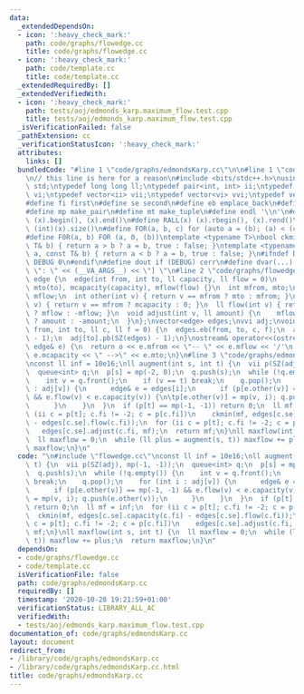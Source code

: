 ```yaml
---
data:
  _extendedDependsOn:
  - icon: ':heavy_check_mark:'
    path: code/graphs/flowedge.cc
    title: code/graphs/flowedge.cc
  - icon: ':heavy_check_mark:'
    path: code/template.cc
    title: code/template.cc
  _extendedRequiredBy: []
  _extendedVerifiedWith:
  - icon: ':heavy_check_mark:'
    path: tests/aoj/edmonds_karp.maximum_flow.test.cpp
    title: tests/aoj/edmonds_karp.maximum_flow.test.cpp
  _isVerificationFailed: false
  _pathExtension: cc
  _verificationStatusIcon: ':heavy_check_mark:'
  attributes:
    links: []
  bundledCode: "#line 1 \"code/graphs/edmondsKarp.cc\"\n\n#line 1 \"code/template.cc\"\
    \n// this line is here for a reason\n#include <bits/stdc++.h>\nusing namespace\
    \ std;\ntypedef long long ll;\ntypedef pair<int, int> ii;\ntypedef vector<int>\
    \ vi;\ntypedef vector<ii> vii;\ntypedef vector<vi> vvi;\ntypedef vector<vii> vvii;\n\
    #define fi first\n#define se second\n#define eb emplace_back\n#define pb push_back\n\
    #define mp make_pair\n#define mt make_tuple\n#define endl '\\n'\n#define ALL(x)\
    \ (x).begin(), (x).end()\n#define RALL(x) (x).rbegin(), (x).rend()\n#define SZ(x)\
    \ (int)(x).size()\n#define FOR(a, b, c) for (auto a = (b); (a) < (c); ++(a))\n\
    #define F0R(a, b) FOR (a, 0, (b))\ntemplate <typename T>\nbool ckmin(T& a, const\
    \ T& b) { return a > b ? a = b, true : false; }\ntemplate <typename T>\nbool ckmax(T&\
    \ a, const T& b) { return a < b ? a = b, true : false; }\n#ifndef DEBUG\n#define\
    \ DEBUG 0\n#endif\n#define dout if (DEBUG) cerr\n#define dvar(...) \" [\" << #__VA_ARGS__\
    \ \": \" << (__VA_ARGS__) << \"] \"\n#line 2 \"code/graphs/flowedge.cc\"\nstruct\
    \ edge {\n  edge(int from, int to, ll capacity, ll flow = 0)\n      : mfrom(from),\
    \ mto(to), mcapacity(capacity), mflow(flow) {}\n  int mfrom, mto;\n  ll mcapacity,\
    \ mflow;\n  int other(int v) { return v == mfrom ? mto : mfrom; }\n  ll capacity(int\
    \ v) { return v == mfrom ? mcapacity : 0; }\n  ll flow(int v) { return v == mfrom\
    \ ? mflow : -mflow; }\n  void adjust(int v, ll amount) {\n    mflow += v == mfrom\
    \ ? amount : -amount;\n  }\n};\nvector<edge> edges;\nvvi adj;\nvoid addEdge(int\
    \ from, int to, ll c, ll f = 0) {\n  edges.eb(from, to, c, f);\n  adj[from].pb(SZ(edges)\
    \ - 1);\n  adj[to].pb(SZ(edges) - 1);\n}\nostream& operator<<(ostream& o, const\
    \ edge& e) {\n  return o << e.mfrom << \"-- \" << e.mflow << '/'\n           <<\
    \ e.mcapacity << \" -->\" << e.mto;\n}\n#line 3 \"code/graphs/edmondsKarp.cc\"\
    \nconst ll inf = 10e16;\nll augment(int s, int t) {\n  vii p(SZ(adj), mp(-1, -1));\n\
    \  queue<int> q;\n  p[s] = mp(-2, 0);\n  q.push(s);\n  while (!q.empty()) {\n\
    \    int v = q.front();\n    if (v == t) break;\n    q.pop();\n    for (int i\
    \ : adj[v]) {\n      edge& e = edges[i];\n      if (p[e.other(v)] == mp(-1, -1)\
    \ && e.flow(v) < e.capacity(v)) {\n\tp[e.other(v)] = mp(v, i); q.push(e.other(v));\n\
    \      }\n    }\n  }\n  if (p[t] == mp(-1, -1)) return 0;\n  ll mf = inf;\n  for\
    \ (ii c = p[t]; c.fi != -2; c = p[c.fi])\n    ckmin(mf, edges[c.se].capacity(c.fi)\
    \ - edges[c.se].flow(c.fi));\n  for (ii c = p[t]; c.fi != -2; c = p[c.fi])\n \
    \   edges[c.se].adjust(c.fi, mf);\n  return mf;\n}\nll maxflow(int s, int t) {\n\
    \  ll maxflow = 0;\n  while (ll plus = augment(s, t)) maxflow += plus;\n  return\
    \ maxflow;\n}\n"
  code: "\n#include \"flowedge.cc\"\nconst ll inf = 10e16;\nll augment(int s, int\
    \ t) {\n  vii p(SZ(adj), mp(-1, -1));\n  queue<int> q;\n  p[s] = mp(-2, 0);\n\
    \  q.push(s);\n  while (!q.empty()) {\n    int v = q.front();\n    if (v == t)\
    \ break;\n    q.pop();\n    for (int i : adj[v]) {\n      edge& e = edges[i];\n\
    \      if (p[e.other(v)] == mp(-1, -1) && e.flow(v) < e.capacity(v)) {\n\tp[e.other(v)]\
    \ = mp(v, i); q.push(e.other(v));\n      }\n    }\n  }\n  if (p[t] == mp(-1, -1))\
    \ return 0;\n  ll mf = inf;\n  for (ii c = p[t]; c.fi != -2; c = p[c.fi])\n  \
    \  ckmin(mf, edges[c.se].capacity(c.fi) - edges[c.se].flow(c.fi));\n  for (ii\
    \ c = p[t]; c.fi != -2; c = p[c.fi])\n    edges[c.se].adjust(c.fi, mf);\n  return\
    \ mf;\n}\nll maxflow(int s, int t) {\n  ll maxflow = 0;\n  while (ll plus = augment(s,\
    \ t)) maxflow += plus;\n  return maxflow;\n}\n"
  dependsOn:
  - code/graphs/flowedge.cc
  - code/template.cc
  isVerificationFile: false
  path: code/graphs/edmondsKarp.cc
  requiredBy: []
  timestamp: '2020-10-28 19:21:59+01:00'
  verificationStatus: LIBRARY_ALL_AC
  verifiedWith:
  - tests/aoj/edmonds_karp.maximum_flow.test.cpp
documentation_of: code/graphs/edmondsKarp.cc
layout: document
redirect_from:
- /library/code/graphs/edmondsKarp.cc
- /library/code/graphs/edmondsKarp.cc.html
title: code/graphs/edmondsKarp.cc
---
```

